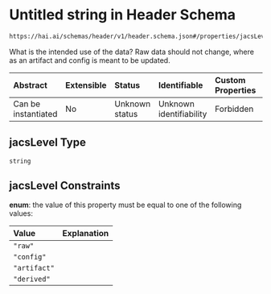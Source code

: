 # Untitled string in Header Schema

```txt
https://hai.ai/schemas/header/v1/header.schema.json#/properties/jacsLevel
```

What is the intended use of the data? Raw data should not change, where as an artifact and config is meant to be updated.

| Abstract            | Extensible | Status         | Identifiable            | Custom Properties | Additional Properties | Access Restrictions | Defined In                                                                                |
| :------------------ | :--------- | :------------- | :---------------------- | :---------------- | :-------------------- | :------------------ | :---------------------------------------------------------------------------------------- |
| Can be instantiated | No         | Unknown status | Unknown identifiability | Forbidden         | Allowed               | none                | [header.schema.json\*](../../schemas/header/v1/header.schema.json "open original schema") |

## jacsLevel Type

`string`

## jacsLevel Constraints

**enum**: the value of this property must be equal to one of the following values:

| Value        | Explanation |
| :----------- | :---------- |
| `"raw"`      |             |
| `"config"`   |             |
| `"artifact"` |             |
| `"derived"`  |             |
